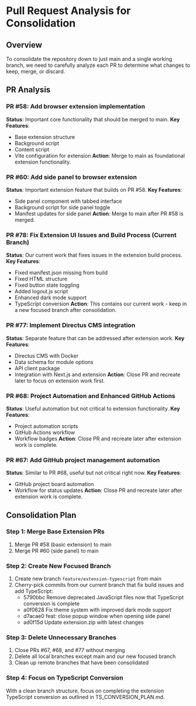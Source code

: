 # Pull Request Analysis for Consolidation

## Overview
To consolidate the repository down to just main and a single working branch, we need to carefully analyze each PR to determine what changes to keep, merge, or discard.

## PR Analysis

### PR #58: Add browser extension implementation
**Status**: Important core functionality that should be merged to main.
**Key Features**:
- Base extension structure
- Background script
- Content script
- Vite configuration for extension
**Action**: Merge to main as foundational extension functionality.

### PR #60: Add side panel to browser extension
**Status**: Important extension feature that builds on PR #58.
**Key Features**:
- Side panel component with tabbed interface
- Background script for side panel toggle
- Manifest updates for side panel
**Action**: Merge to main after PR #58 is merged.

### PR #78: Fix Extension UI Issues and Build Process (Current Branch)
**Status**: Our current work that fixes issues in the extension build process.
**Key Features**:
- Fixed manifest.json missing from build
- Fixed HTML structure
- Fixed button state toggling
- Added logout.js script
- Enhanced dark mode support
- TypeScript conversion
**Action**: This contains our current work - keep in a new focused branch after consolidation.

### PR #77: Implement Directus CMS integration
**Status**: Separate feature that can be addressed after extension work.
**Key Features**:
- Directus CMS with Docker
- Data schema for module options
- API client package
- Integration with Next.js and extension
**Action**: Close PR and recreate later to focus on extension work first.

### PR #68: Project Automation and Enhanced GitHub Actions
**Status**: Useful automation but not critical to extension functionality.
**Key Features**:
- Project automation scripts
- GitHub Actions workflow
- Workflow badges
**Action**: Close PR and recreate later after extension work is complete.

### PR #67: Add GitHub project management automation
**Status**: Similar to PR #68, useful but not critical right now.
**Key Features**:
- GitHub project board automation
- Workflow for status updates
**Action**: Close PR and recreate later after extension work is complete.

## Consolidation Plan

### Step 1: Merge Base Extension PRs
1. Merge PR #58 (basic extension) to main
2. Merge PR #60 (side panel) to main

### Step 2: Create New Focused Branch
1. Create new branch `feature/extension-typescript` from main
2. Cherry-pick commits from our current branch that fix build issues and add TypeScript:
   - 5790bbc Remove deprecated JavaScript files now that TypeScript conversion is complete
   - a0f0628 Fix theme system with improved dark mode support
   - d7acae0 feat: close popup window when opening side panel
   - ad0f15d Update extension.zip with latest changes

### Step 3: Delete Unnecessary Branches
1. Close PRs #67, #68, and #77 without merging
2. Delete all local branches except main and our new focused branch
3. Clean up remote branches that have been consolidated

### Step 4: Focus on TypeScript Conversion
With a clean branch structure, focus on completing the extension TypeScript conversion as outlined in TS_CONVERSION_PLAN.md.